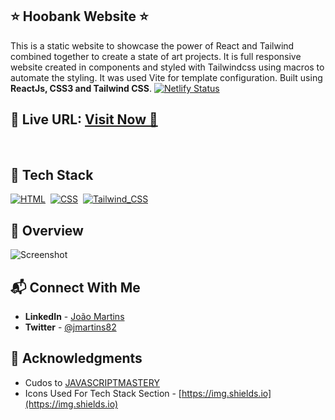 ## ⭐ Hoobank Website ⭐

This is a static website to showcase the power of React and Tailwind combined together to create a state of art projects. It is full responsive website created in components and styled with Tailwindcss using macros to automate the styling. It was used Vite for template configuration. Built using **ReactJs, CSS3 and Tailwind CSS**.
[![Netlify Status](https://api.netlify.com/api/v1/badges/bd6aabb9-68f4-4a74-9736-7a1560de24bc/deploy-status)](https://app.netlify.com/sites/joao-martins/deploys)

## 📌 **Live URL:** <a href="https://hoobank.joao-martins.net">**Visit Now** 🚀</a>

<br>

## 📌 Tech Stack

[![HTML](https://img.shields.io/badge/html5%20-%23E34F26.svg?&style=for-the-badge&logo=html5&logoColor=white)](https://github.com/joao82)&nbsp;
[![CSS](https://img.shields.io/badge/css3%20-%231572B6.svg?&style=for-the-badge&logo=css3&logoColor=white)](https://github.com/joao82)&nbsp;
[![Tailwind_CSS](https://img.shields.io/badge/Tailwind_CSS-38B2AC?style=for-the-badge&logo=tailwind-css&logoColor=white)](https://github.com/joao82)&nbsp;
<br>

## 📌 Overview

![Screenshot](./src/assets/demo/hoobank.gif?raw=true "Hoobank Website")

## 📬 Connect With Me

- **LinkedIn** - [João Martins](https://www.linkedin.com/in/joão-pedro-martins-755ba64b/)
- **Twitter** - [@jmartins82](https://twitter.com/jmrtins82)

## 📌 Acknowledgments

- Cudos to [JAVASCRIPTMASTERY](https://github.com/adrianhajdin)
- Icons Used For Tech Stack Section - [https://img.shields.io](https://img.shields.io)
